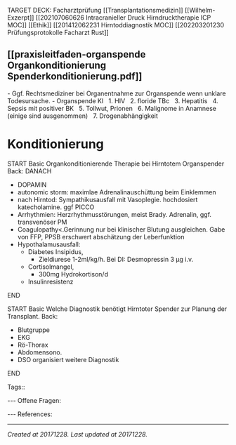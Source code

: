 TARGET DECK: Facharztprüfung
 [[Transplantationsmedizin]] [[Wilhelm-Exzerpt]] [[202107060626 Intracranieller Druck  Hirndrucktherapie ICP MOC]] 
 [[Ethik]] 
 [[201412062231 Hirntoddiagnostik MOC]]
 [[202203201230 Prüfungsprotokolle Facharzt Rust]]
 
 
 
 
 [[praxisleitfaden-organspende Organkonditionierung Spenderkonditionierung.pdf]]
---


\- Ggf. Rechtsmediziner bei Organentnahme zur Organspende wenn unklare Todesursache.
\- Organspende KI
  1. HIV
  2. floride TBc
  3. Hepatitis
  4. Sepsis mit positiver BK
  5. Tollwut, Prionen
  6. Malignome in Anamnese (einige sind ausgenommen)
  7. Drogenabhängigkeit

# Konditionierung
START
Basic
Organkonditionierende Therapie bei Hirntotem Organspender
Back:
DANACH
- DOPAMIN
- autonomic storm: maximlae Adrenalinauschüttung beim Einklemmen
- nach Hirntod: Sympathikusausfall mit Vasoplegie. hochdosiert katecholamine. ggf PICCO
- Arrhythmien: Herzrhythmusstörungen, meist Brady. Adrenalin, ggf. transvenöser PM
- Coagulopathy<.Gerinnung nur bei klinischer Blutung ausgleichen. Gabe von FFP, PPSB erschwert abschätzung der Leberfunktion
- Hypothalamusausfall: 
	- Diabetes Insipidus, 
		- Zieldiurese 1-2ml/kg/h. Bei DI: Desmopressin 3 µg i.v.
	- Cortisolmangel, 
		- 300mg Hydrokortison/d
	- Insulinresistenz
<!--ID: 1647777735098-->
END

START
Basic
Welche Diagnostik benötigt Hirntoter Spender zur Planung der Transplant.
Back:
- Blutgruppe
- EKG
- Rö-Thorax
- Abdomensono.
- DSO organisiert weitere Diagnostik
<!--ID: 1647777240602-->
END

Tags::

\---
Offene Fragen:

\---
References:

---

_Created at 20171228._
_Last updated at 20171228._



